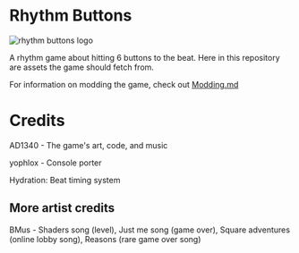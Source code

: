 # Rhythm Buttons
![rhythm buttons logo](https://github.com/user-attachments/assets/ba8ffeb2-2447-439f-890b-f23af3e522f1)

A rhythm game about hitting 6 buttons to the beat. Here in this repository are assets the game should fetch from.

For information on modding the game, check out [Modding.md](https://github.com/AD1340/Rhythm-Buttons/blob/main/Modding.md)

# Credits
AD1340 - The game's art, code, and music

yophlox - Console porter

Hydration: Beat timing system

## More artist credits
BMus - Shaders song (level), Just me song (game over), Square adventures (online lobby song), Reasons (rare game over song)
